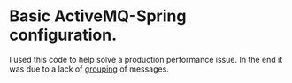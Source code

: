 # Basic ActiveMQ-Spring configuration.

I used this code to help solve a production performance issue.
In the end it was due to a lack of [grouping](http://activemq.apache.org/message-groups.html "grouping") of messages.
